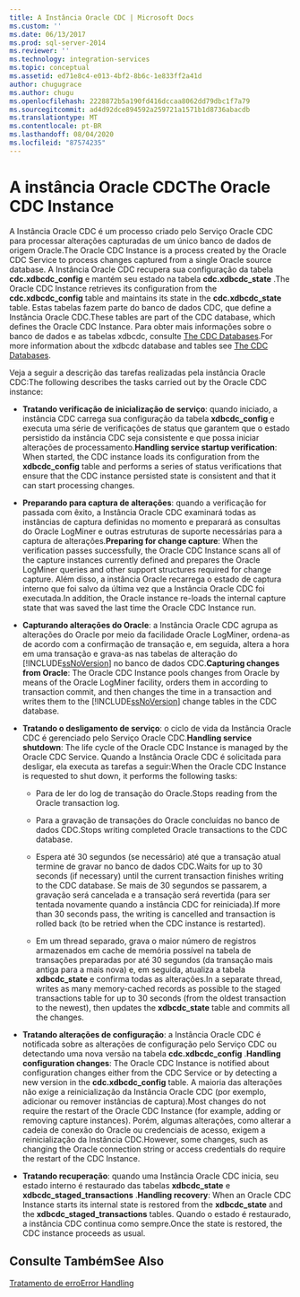 ```yaml
---
title: A Instância Oracle CDC | Microsoft Docs
ms.custom: ''
ms.date: 06/13/2017
ms.prod: sql-server-2014
ms.reviewer: ''
ms.technology: integration-services
ms.topic: conceptual
ms.assetid: ed71e8c4-e013-4bf2-8b6c-1e833ff2a41d
author: chugugrace
ms.author: chugu
ms.openlocfilehash: 2228872b5a190fd416dccaa8062dd79dbc1f7a79
ms.sourcegitcommit: ad4d92dce894592a259721a1571b1d8736abacdb
ms.translationtype: MT
ms.contentlocale: pt-BR
ms.lasthandoff: 08/04/2020
ms.locfileid: "87574235"
---
```

# <a name="the-oracle-cdc-instance"></a><span data-ttu-id="b31bb-102">A instância Oracle CDC</span><span class="sxs-lookup"><span data-stu-id="b31bb-102">The Oracle CDC Instance</span></span>
  <span data-ttu-id="b31bb-103">A Instância Oracle CDC é um processo criado pelo Serviço Oracle CDC para processar alterações capturadas de um único banco de dados de origem Oracle.</span><span class="sxs-lookup"><span data-stu-id="b31bb-103">The Oracle CDC Instance is a process created by the Oracle CDC Service to process changes captured from a single Oracle source database.</span></span> <span data-ttu-id="b31bb-104">A Instância Oracle CDC recupera sua configuração da tabela **cdc.xdbcdc_config** e mantém seu estado na tabela **cdc.xdbcdc_state** .</span><span class="sxs-lookup"><span data-stu-id="b31bb-104">The Oracle CDC Instance retrieves its configuration from the **cdc.xdbcdc_config** table and maintains its state in the **cdc.xdbcdc_state** table.</span></span> <span data-ttu-id="b31bb-105">Estas tabelas fazem parte do banco de dados CDC, que define a Instância Oracle CDC.</span><span class="sxs-lookup"><span data-stu-id="b31bb-105">These tables are part of the CDC database, which defines the Oracle CDC Instance.</span></span> <span data-ttu-id="b31bb-106">Para obter mais informações sobre o banco de dados e as tabelas xdbcdc, consulte [The CDC Databases](the-oracle-cdc-service.md).</span><span class="sxs-lookup"><span data-stu-id="b31bb-106">For more information about the xdbcdc database and tables see [The CDC Databases](the-oracle-cdc-service.md).</span></span>  
  
 <span data-ttu-id="b31bb-107">Veja a seguir a descrição das tarefas realizadas pela instância Oracle CDC:</span><span class="sxs-lookup"><span data-stu-id="b31bb-107">The following describes the tasks carried out by the Oracle CDC instance:</span></span>  
  
-   <span data-ttu-id="b31bb-108">**Tratando verificação de inicialização de serviço**: quando iniciado, a instância CDC carrega sua configuração da tabela **xdbcdc_config** e executa uma série de verificações de status que garantem que o estado persistido da instância CDC seja consistente e que possa iniciar alterações de processamento.</span><span class="sxs-lookup"><span data-stu-id="b31bb-108">**Handling service startup verification**: When started, the CDC instance loads its configuration from the **xdbcdc_config** table and performs a series of status verifications that ensure that the CDC instance persisted state is consistent and that it can start processing changes.</span></span>  
  
-   <span data-ttu-id="b31bb-109">**Preparando para captura de alterações**: quando a verificação for passada com êxito, a Instância Oracle CDC examinará todas as instâncias de captura definidas no momento e preparará as consultas do Oracle LogMiner e outras estruturas de suporte necessárias para a captura de alterações.</span><span class="sxs-lookup"><span data-stu-id="b31bb-109">**Preparing for change capture**: When the verification passes successfully, the Oracle CDC Instance scans all of the capture instances currently defined and prepares the Oracle LogMiner queries and other support structures required for change capture.</span></span> <span data-ttu-id="b31bb-110">Além disso, a instância Oracle recarrega o estado de captura interno que foi salvo da última vez que a Instância Oracle CDC foi executada.</span><span class="sxs-lookup"><span data-stu-id="b31bb-110">In addition, the Oracle instance re-loads the internal capture state that was saved the last time the Oracle CDC Instance run.</span></span>  
  
-   <span data-ttu-id="b31bb-111">**Capturando alterações do Oracle**: a Instância Oracle CDC agrupa as alterações do Oracle por meio da facilidade Oracle LogMiner, ordena-as de acordo com a confirmação de transação e, em seguida, altera a hora em uma transação e grava-as nas tabelas de alteração do [!INCLUDE[ssNoVersion](../../includes/ssnoversion-md.md)] no banco de dados CDC.</span><span class="sxs-lookup"><span data-stu-id="b31bb-111">**Capturing changes from Oracle**: The Oracle CDC Instance pools changes from Oracle by means of the Oracle LogMiner facility, orders them in according to transaction commit, and then changes the time in a transaction and writes them to the [!INCLUDE[ssNoVersion](../../includes/ssnoversion-md.md)] change tables in the CDC database.</span></span>  
  
-   <span data-ttu-id="b31bb-112">**Tratando o desligamento de serviço**: o ciclo de vida da Instância Oracle CDC é gerenciado pelo Serviço Oracle CDC.</span><span class="sxs-lookup"><span data-stu-id="b31bb-112">**Handling service shutdown**: The life cycle of the Oracle CDC Instance is managed by the Oracle CDC Service.</span></span> <span data-ttu-id="b31bb-113">Quando a Instância Oracle CDC é solicitada para desligar, ela executa as tarefas a seguir:</span><span class="sxs-lookup"><span data-stu-id="b31bb-113">When the Oracle CDC Instance is requested to shut down, it performs the following tasks:</span></span>  
  
    -   <span data-ttu-id="b31bb-114">Para de ler do log de transação do Oracle.</span><span class="sxs-lookup"><span data-stu-id="b31bb-114">Stops reading from the Oracle transaction log.</span></span>  
  
    -   <span data-ttu-id="b31bb-115">Para a gravação de transações do Oracle concluídas no banco de dados CDC.</span><span class="sxs-lookup"><span data-stu-id="b31bb-115">Stops writing completed Oracle transactions to the CDC database.</span></span>  
  
    -   <span data-ttu-id="b31bb-116">Espera até 30 segundos (se necessário) até que a transação atual termine de gravar no banco de dados CDC.</span><span class="sxs-lookup"><span data-stu-id="b31bb-116">Waits for up to 30 seconds (if necessary) until the current transaction finishes writing to the CDC database.</span></span> <span data-ttu-id="b31bb-117">Se mais de 30 segundos se passarem, a gravação será cancelada e a transação será revertida (para ser tentada novamente quando a instância CDC for reiniciada).</span><span class="sxs-lookup"><span data-stu-id="b31bb-117">If more than 30 seconds pass, the writing is cancelled and transaction is rolled back (to be retried when the CDC instance is restarted).</span></span>  
  
    -   <span data-ttu-id="b31bb-118">Em um thread separado, grava o maior número de registros armazenados em cache de memória possível na tabela de transações preparadas por até 30 segundos (da transação mais antiga para a mais nova) e, em seguida, atualiza a tabela **xdbcdc_state** e confirma todas as alterações.</span><span class="sxs-lookup"><span data-stu-id="b31bb-118">In a separate thread, writes as many memory-cached records as possible to the staged transactions table for up to 30 seconds (from the oldest transaction to the newest), then updates the **xdbcdc_state** table and commits all the changes.</span></span>  
  
-   <span data-ttu-id="b31bb-119">**Tratando alterações de configuração**: a Instância Oracle CDC é notificada sobre as alterações de configuração pelo Serviço CDC ou detectando uma nova versão na tabela **cdc.xdbcdc_config** .</span><span class="sxs-lookup"><span data-stu-id="b31bb-119">**Handling configuration changes**: The Oracle CDC Instance is notified about configuration changes either from the CDC Service or by detecting a new version in the **cdc.xdbcdc_config** table.</span></span> <span data-ttu-id="b31bb-120">A maioria das alterações não exige a reinicialização da Instância Oracle CDC (por exemplo, adicionar ou remover instâncias de captura).</span><span class="sxs-lookup"><span data-stu-id="b31bb-120">Most changes do not require the restart of the Oracle CDC Instance (for example, adding or removing capture instances).</span></span> <span data-ttu-id="b31bb-121">Porém, algumas alterações, como alterar a cadeia de conexão do Oracle ou credenciais de acesso, exigem a reinicialização da Instância CDC.</span><span class="sxs-lookup"><span data-stu-id="b31bb-121">However, some changes, such as changing the Oracle connection string or access credentials do require the restart of the CDC Instance.</span></span>  
  
-   <span data-ttu-id="b31bb-122">**Tratando recuperação**: quando uma Instância Oracle CDC inicia, seu estado interno é restaurado das tabelas **xdbcdc_state** e **xdbcdc_staged_transactions** .</span><span class="sxs-lookup"><span data-stu-id="b31bb-122">**Handling recovery**: When an Oracle CDC Instance starts its internal state is restored from the **xdbcdc_state** and the **xdbcdc_staged_transactions** tables.</span></span> <span data-ttu-id="b31bb-123">Quando o estado é restaurado, a instância CDC continua como sempre.</span><span class="sxs-lookup"><span data-stu-id="b31bb-123">Once the state is restored, the CDC instance proceeds as usual.</span></span>  
  
## <a name="see-also"></a><span data-ttu-id="b31bb-124">Consulte Também</span><span class="sxs-lookup"><span data-stu-id="b31bb-124">See Also</span></span>  
 [<span data-ttu-id="b31bb-125">Tratamento de erro</span><span class="sxs-lookup"><span data-stu-id="b31bb-125">Error Handling</span></span>](error-handling.md)  
  
  
